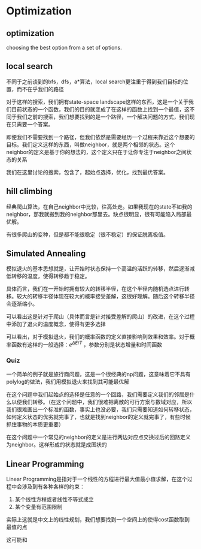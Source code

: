 # Optimization

## optimization

choosing the best option from a set of options.

## local search

不同于之前谈到的bfs，dfs，a*算法，local search更注重于得到我们目标的位置，而不在乎我们的路径

对于这样的搜索，我们拥有state-space landscape这样的东西，这是一个关于我们目前状态的一个函数，我们的目的就变成了在这样的函数上找到一个最值，这不同于我们之前的搜索，我们想要找到的是一个路径，一个解决问题的方式，我们现在只需要一个答案。

即便我们不需要找到一个路径，但我们依然是需要经历一个过程来靠近这个想要的目标。我们定义这样的东西，叫做neighbor，就是两个相邻的状态。这个neighbor的定义是基于你的想法的，这个定义只在于让你专注于neighbor之间状态的关系

我们在这里讨论的搜索，包含了，起始点选择，优化，找到最优答案。

## hill climbing

经典爬山算法，在自己neighbor中比较，往高处走。如果我现在的state不如我的neighbor，那我就搬到我的neighbor那里去。缺点很明显，很有可能陷入局部最优解。

有很多爬山的变种，但是都不能很稳定（很不稳定）的保证脱离极值。

## Simulated Annealing

模拟退火的基本思想就是，让开始时状态保持一个高温的活跃的转移，然后逐渐减低转移的温度，使得转移趋于稳定。

具体而言，我们在一开始时拥有较大的转移半径，在这个半径内随机选点进行转移。较大的转移半径体现在较大的概率接受差解，这很好理解。随后这个转移半径会逐渐缩小。

可以看出这是针对于爬山（具体而言是针对接受差解的爬山）的改进，在这个过程中添加了退火的温度概念，使得有更多选择

可以看出，对于模拟退火，我们的概率函数的定义直接影响到效果和效率。对于概率函数有这样的一般选择：$e^{\Delta{E}/T}$ ，参数分别是状态增量和时间函数

### Quiz

一个简单的例子就是旅行商问题，这是一个很经典的np问题，这意味着它不具有polylog的做法，我们用模拟退火来找到其可能最优解

在这个问题中我们起始点的选择是任意的一个回路，我们需要定义我们的邻居是什么以便我们转移。（在这个问题中，我们很难把离散的可行方案与数域对应，所以我们很难画出一个标准的函数，事实上也没必要，我们只需要知道如何转移状态，如何定义状态的优劣就完事了，也就是找到neighbor的定义就完事了，有些时候抓住事物的本质更重要）

在这个问题中一个常见的neighbor的定义是进行两边对应点交换过后的回路定义为neighbor。这样形成的状态就是成图状的

## Linear Programming

Linear Programming是指对于一个线性的方程进行最大值最小值求解，在这个过程中会涉及到有各种各样的约束：

1. 某个线性方程或者线性不等式成立
2. 某个变量有范围限制

实际上这就是中文上的线性规划，我们想要找到一个空间上的使得cost函数取到最值的点

这可能和
